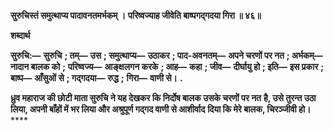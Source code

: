 **सुरुचिस्तं समुत्थाप्य पादावनतमर्भकम् ।** **परिष्वज्याह जीवेति बाष्पगद्गदया गिरा ॥ ४६॥** 

**शब्दार्थ** 

**सुरुचि:—** **सुरुचि** **; तम्—** **उस** **; समुत्थाप्य—** **उठाकर** **; पाद-अवनतम्—** **अपने चरणों पर नत** **; अर्भकम्—** **नादान बालक को** **;** **परिष्वज्य—** **आङ्क्षलगन करके** **; आह—** **कहा** **; जीव—** **दीर्घायु हो** **; इति—** **इस प्रकार** **; बाष्प—** **आँसुओं से** **; गद्गदया—** **रुद्ध** **;** **गिरा—** **वाणी से।** **.** 

**ध्रुव महाराज की छोटी माता सुरुचि ने यह देखकर कि निर्दोष बालक उसके चरणों पर नत** **है, उसे तुरन्त उठा लिया, अपनी बाँहों में भर लिया और अश्रुपूर्ण गद्गद वाणी से आशीर्वाद** **दिया कि मेरे बालक, चिरञ्जीवी हो।** **** 